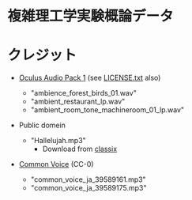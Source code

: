 # 複雑理工学実験概論データ

# クレジット

- [Oculus Audio Pack 1](https://developer.oculus.com/downloads/package/oculus-audio-pack-1/1.0/) (see [LICENSE.txt](./LICENSE.txt) also)
    - "ambience_forest_birds_01.wav"
    - "ambient_restaurant_lp.wav"
    - "ambient_room_tone_machineroom_01_lp.wav"

- Public domein
    - "Hallelujah.mp3"
        - Download from [classix](https://classix.sitefactory.info/)

- [Common Voice](https://commonvoice.mozilla.org/ja) (CC-0)
    - "common_voice_ja_39589161.mp3"
    - "common_voice_ja_39589175.mp3"
